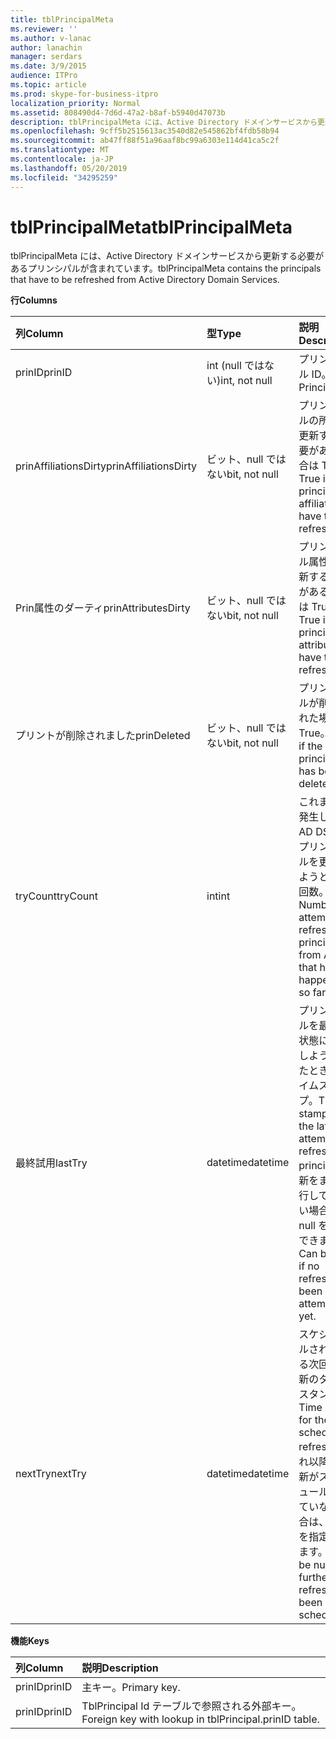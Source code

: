 ```yaml
---
title: tblPrincipalMeta
ms.reviewer: ''
ms.author: v-lanac
author: lanachin
manager: serdars
ms.date: 3/9/2015
audience: ITPro
ms.topic: article
ms.prod: skype-for-business-itpro
localization_priority: Normal
ms.assetid: 808490d4-7d6d-47a2-b8af-b5940d47073b
description: tblPrincipalMeta には、Active Directory ドメインサービスから更新する必要があるプリンシパルが含まれています。
ms.openlocfilehash: 9cff5b2515613ac3540d82e545862bf4fdb58b94
ms.sourcegitcommit: ab47ff88f51a96aaf8bc99a6303e114d41ca5c2f
ms.translationtype: MT
ms.contentlocale: ja-JP
ms.lasthandoff: 05/20/2019
ms.locfileid: "34295259"
---
```

# <a name="tblprincipalmeta"></a><span data-ttu-id="50ea6-103">tblPrincipalMeta</span><span class="sxs-lookup"><span data-stu-id="50ea6-103">tblPrincipalMeta</span></span>
 
<span data-ttu-id="50ea6-104">tblPrincipalMeta には、Active Directory ドメインサービスから更新する必要があるプリンシパルが含まれています。</span><span class="sxs-lookup"><span data-stu-id="50ea6-104">tblPrincipalMeta contains the principals that have to be refreshed from Active Directory Domain Services.</span></span>
  
<span data-ttu-id="50ea6-105">**行**</span><span class="sxs-lookup"><span data-stu-id="50ea6-105">**Columns**</span></span>

|<span data-ttu-id="50ea6-106">**列**</span><span class="sxs-lookup"><span data-stu-id="50ea6-106">**Column**</span></span>|<span data-ttu-id="50ea6-107">**型**</span><span class="sxs-lookup"><span data-stu-id="50ea6-107">**Type**</span></span>|<span data-ttu-id="50ea6-108">**説明**</span><span class="sxs-lookup"><span data-stu-id="50ea6-108">**Description**</span></span>|
|:-----|:-----|:-----|
|<span data-ttu-id="50ea6-109">prinID</span><span class="sxs-lookup"><span data-stu-id="50ea6-109">prinID</span></span>  <br/> |<span data-ttu-id="50ea6-110">int (null ではない)</span><span class="sxs-lookup"><span data-stu-id="50ea6-110">int, not null</span></span>  <br/> |<span data-ttu-id="50ea6-111">プリンシパル ID。</span><span class="sxs-lookup"><span data-stu-id="50ea6-111">Principal ID.</span></span>  <br/> |
|<span data-ttu-id="50ea6-112">prinAffiliationsDirty</span><span class="sxs-lookup"><span data-stu-id="50ea6-112">prinAffiliationsDirty</span></span>  <br/> |<span data-ttu-id="50ea6-113">ビット、null ではない</span><span class="sxs-lookup"><span data-stu-id="50ea6-113">bit, not null</span></span>  <br/> |<span data-ttu-id="50ea6-114">プリンシパルの所属を更新する必要がある場合は True。</span><span class="sxs-lookup"><span data-stu-id="50ea6-114">True if principal affiliations have to be refreshed.</span></span>  <br/> |
|<span data-ttu-id="50ea6-115">Prin属性のダーティ</span><span class="sxs-lookup"><span data-stu-id="50ea6-115">prinAttributesDirty</span></span>  <br/> |<span data-ttu-id="50ea6-116">ビット、null ではない</span><span class="sxs-lookup"><span data-stu-id="50ea6-116">bit, not null</span></span>  <br/> |<span data-ttu-id="50ea6-117">プリンシパル属性を更新する必要がある場合は True。</span><span class="sxs-lookup"><span data-stu-id="50ea6-117">True if principal attributes have to be refreshed.</span></span>  <br/> |
|<span data-ttu-id="50ea6-118">プリントが削除されました</span><span class="sxs-lookup"><span data-stu-id="50ea6-118">prinDeleted</span></span>  <br/> |<span data-ttu-id="50ea6-119">ビット、null ではない</span><span class="sxs-lookup"><span data-stu-id="50ea6-119">bit, not null</span></span>  <br/> |<span data-ttu-id="50ea6-120">プリンシパルが削除された場合は True。</span><span class="sxs-lookup"><span data-stu-id="50ea6-120">True if the principal has been deleted.</span></span>  <br/> |
|<span data-ttu-id="50ea6-121">tryCount</span><span class="sxs-lookup"><span data-stu-id="50ea6-121">tryCount</span></span>  <br/> |<span data-ttu-id="50ea6-122">int</span><span class="sxs-lookup"><span data-stu-id="50ea6-122">int</span></span>  <br/> |<span data-ttu-id="50ea6-123">これまでに発生した、AD DS からプリンシパルを更新しようとした回数。</span><span class="sxs-lookup"><span data-stu-id="50ea6-123">Number of attempts to refresh the principal from AD DS that have happened so far.</span></span>  <br/> |
|<span data-ttu-id="50ea6-124">最終試用</span><span class="sxs-lookup"><span data-stu-id="50ea6-124">lastTry</span></span>  <br/> |<span data-ttu-id="50ea6-125">datetime</span><span class="sxs-lookup"><span data-stu-id="50ea6-125">datetime</span></span>  <br/> |<span data-ttu-id="50ea6-126">プリンシパルを最新の状態に更新しようとしたときのタイムスタンプ。</span><span class="sxs-lookup"><span data-stu-id="50ea6-126">Time stamp from the latest attempt to refresh the principal.</span></span> <span data-ttu-id="50ea6-127">更新をまだ実行していない場合は、null を指定できます。</span><span class="sxs-lookup"><span data-stu-id="50ea6-127">Can be null if no refresh has been attempted yet.</span></span>  <br/> |
|<span data-ttu-id="50ea6-128">nextTry</span><span class="sxs-lookup"><span data-stu-id="50ea6-128">nextTry</span></span>  <br/> |<span data-ttu-id="50ea6-129">datetime</span><span class="sxs-lookup"><span data-stu-id="50ea6-129">datetime</span></span>  <br/> |<span data-ttu-id="50ea6-130">スケジュールされている次回の更新のタイムスタンプ。</span><span class="sxs-lookup"><span data-stu-id="50ea6-130">Time stamp for the next scheduled refresh.</span></span> <span data-ttu-id="50ea6-131">それ以降の更新がスケジュールされていない場合は、null を指定できます。</span><span class="sxs-lookup"><span data-stu-id="50ea6-131">Can be null if no further refresh has been scheduled.</span></span>  <br/> |
   
<span data-ttu-id="50ea6-132">**機能**</span><span class="sxs-lookup"><span data-stu-id="50ea6-132">**Keys**</span></span>

|<span data-ttu-id="50ea6-133">**列**</span><span class="sxs-lookup"><span data-stu-id="50ea6-133">**Column**</span></span>|<span data-ttu-id="50ea6-134">**説明**</span><span class="sxs-lookup"><span data-stu-id="50ea6-134">**Description**</span></span>|
|:-----|:-----|
|<span data-ttu-id="50ea6-135">prinID</span><span class="sxs-lookup"><span data-stu-id="50ea6-135">prinID</span></span>  <br/> |<span data-ttu-id="50ea6-136">主キー。</span><span class="sxs-lookup"><span data-stu-id="50ea6-136">Primary key.</span></span>  <br/> |
|<span data-ttu-id="50ea6-137">prinID</span><span class="sxs-lookup"><span data-stu-id="50ea6-137">prinID</span></span>  <br/> |<span data-ttu-id="50ea6-138">TblPrincipal Id テーブルで参照される外部キー。</span><span class="sxs-lookup"><span data-stu-id="50ea6-138">Foreign key with lookup in tblPrincipal.prinID table.</span></span>  <br/> |
   

